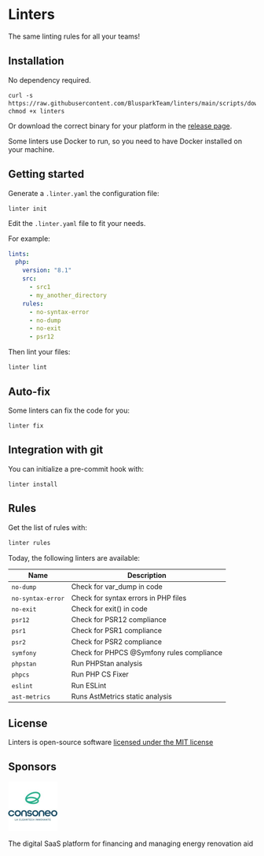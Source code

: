 # Linters

The same linting rules for all your teams!

## Installation

No dependency required.

```console
curl -s https://raw.githubusercontent.com/BlusparkTeam/linters/main/scripts/download.sh|bash
chmod +x linters
```

Or download the correct binary for your platform in the [release page](https://github.com/BlusparkTeam/linters/releases).


Some linters use Docker to run, so you need to have Docker installed on your machine.

## Getting started

Generate a `.linter.yaml` the configuration file:

```console
linter init
```

Edit the `.linter.yaml` file to fit your needs.

For example:

```yaml
lints:
  php:
    version: "8.1"
    src:
      - src1
      - my_another_directory
    rules:
      - no-syntax-error
      - no-dump
      - no-exit
      - psr12
```

Then lint your files:

```console
linter lint
```

## Auto-fix

Some linters can fix the code for you:

```console
linter fix
```

## Integration with git


You can initialize a pre-commit hook with:

```console
linter install
```

## Rules

Get the list of rules with:

```bash
linter rules
```

Today, the following linters are available:


| Name              | Description                               |
|-------------------|-------------------------------------------|
| `no-dump`         | Check for var_dump in code                |
| `no-syntax-error` | Check for syntax errors in PHP files      |
| `no-exit`         | Check for exit() in code                  |
| `psr12`           | Check for PSR12 compliance                |
| `psr1`            | Check for PSR1 compliance                 |
| `psr2`            | Check for PSR2 compliance                 |
| `symfony`         | Check for PHPCS @Symfony rules compliance |
| `phpstan`         | Run PHPStan analysis                      |
| `phpcs`           | Run PHP CS Fixer                          |
| `eslint`          | Run ESLint                                |
| `ast-metrics`     | Runs AstMetrics static analysis           |



## License

Linters is open-source software [licensed under the MIT license](LICENSE)

## Sponsors

![Consoneo logo](./docs/consoneo_logo.jpeg)

The digital SaaS platform for financing and managing energy renovation aid
